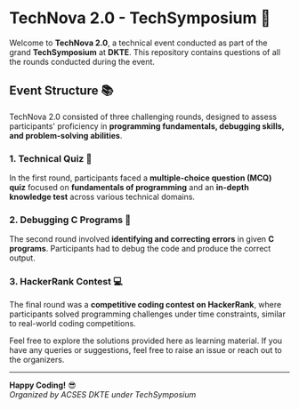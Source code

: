 # TechNova 2.0 - TechSymposium 🚀

Welcome to **TechNova 2.0**, a technical event conducted as part of the grand **TechSymposium** at **DKTE**. This repository contains questions of all the rounds conducted during the event.

## Event Structure 📚

TechNova 2.0 consisted of three challenging rounds, designed to assess participants' proficiency in **programming fundamentals, debugging skills, and problem-solving abilities**.

### 1. Technical Quiz 📝

In the first round, participants faced a **multiple-choice question (MCQ) quiz** focused on **fundamentals of programming** and an **in-depth knowledge test** across various technical domains.

### 2. Debugging C Programs 🐞

The second round involved **identifying and correcting errors** in given **C programs**. Participants had to debug the code and produce the correct output.

### 3. HackerRank Contest 💻

The final round was a **competitive coding contest on HackerRank**, where participants solved programming challenges under time constraints, similar to real-world coding competitions.

Feel free to explore the solutions provided here as learning material. If you have any queries or suggestions, feel free to raise an issue or reach out to the organizers.

---

**Happy Coding!** 😎  
_Organized by ACSES DKTE under TechSymposium_

